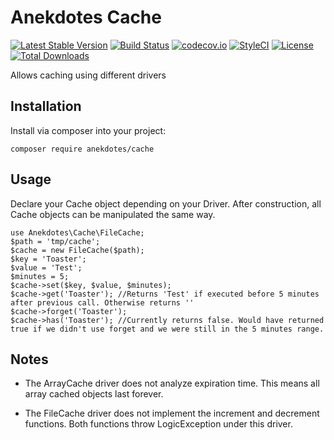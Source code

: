 # Anekdotes Cache

[![Latest Stable Version](https://poser.pugx.org/anekdotes/cache/v/stable)](https://packagist.org/packages/anekdotes/cache)
[![Build Status](https://travis-ci.org/anekdotes/cache.svg)](https://travis-ci.org/anekdotes/cache)
[![codecov.io](https://codecov.io/github/anekdotes/cache/coverage.svg?branch=master)](https://codecov.io/github/anekdotes/cache?branch=master)
[![StyleCI](https://styleci.io/repos/58052897/shield?style=flat)](https://styleci.io/repos/58052897)
[![License](https://poser.pugx.org/anekdotes/cache/license)](https://packagist.org/packages/anekdotes/cache)
[![Total Downloads](https://poser.pugx.org/anekdotes/cache/downloads)](https://packagist.org/packages/anekdotes/cache)

Allows caching using different drivers

## Installation

Install via composer into your project:

    composer require anekdotes/cache

## Usage

Declare your Cache object depending on your Driver. After construction, all Cache objects can be manipulated the same way.

    use Anekdotes\Cache\FileCache;
    $path = 'tmp/cache';
    $cache = new FileCache($path);
    $key = 'Toaster';
    $value = 'Test';
    $minutes = 5;
    $cache->set($key, $value, $minutes);
    $cache->get('Toaster'); //Returns 'Test' if executed before 5 minutes after previous call. Otherwise returns ''
    $cache->forget('Toaster');
    $cache->has('Toaster'); //Currently returns false. Would have returned true if we didn't use forget and we were still in the 5 minutes range.

## Notes

* The ArrayCache driver does not analyze expiration time. This means all array cached objects last forever.

* The FileCache driver does not implement the increment and decrement functions. Both functions throw LogicException under this driver.
